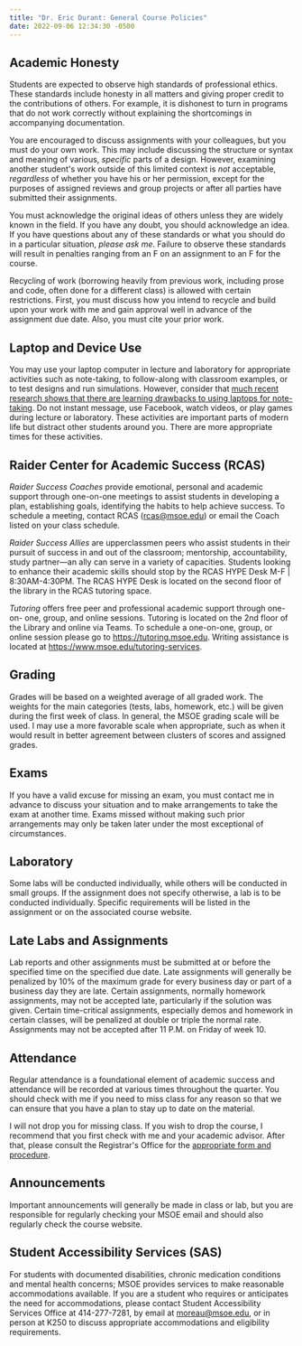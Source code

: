 ```yaml
---
title: "Dr. Eric Durant: General Course Policies"
date: 2022-09-06 12:34:30 -0500
---
```


## Academic Honesty

Students are expected to observe high standards of professional
ethics. These standards include honesty in all matters and giving proper
credit to the contributions of others. For example, it is dishonest to
turn in programs that do not work correctly without explaining the
shortcomings in accompanying documentation.

You are encouraged to discuss assignments with your colleagues, but
you must do your own work. This may include discussing the structure or
syntax and meaning of various, *specific* parts of a design.  However,
examining another student's work outside of this limited context is
*not* acceptable, *regardless* of whether you have his or her
permission, except for the purposes of assigned reviews and group
projects or after all parties have submitted their assignments.

You must acknowledge the original ideas of others unless they are
widely known in the field. If you have any doubt, you should acknowledge
an idea. If you have questions about any of these standards or what you
should do in a particular situation, *please ask me*. Failure to observe
these standards will result in penalties ranging from an F on an
assignment to an F for the course.

Recycling of work (borrowing heavily from previous work, including
prose and code, often done for a different class) is allowed with certain
restrictions. First, you must discuss how you intend to recycle and build upon your work
with me and gain approval well in advance of the assignment due date.
Also, you must cite your prior work.

## Laptop and Device Use

You may use your laptop computer in lecture and laboratory for appropriate activities such as note-taking,
to follow-along with classroom examples, or to test designs and run simulations. However, consider that
[much recent research shows that there are learning drawbacks to using laptops for note-taking](https://www.nytimes.com/2017/11/22/business/laptops-not-during-lecture-or-meeting.html).
Do not instant message, use Facebook, watch videos, or play games during lecture or laboratory.
These activities are important parts of modern life but distract other students around you.
There are more appropriate times for these activities.

## Raider Center for Academic Success (RCAS)

*Raider Success Coaches* provide emotional, personal and academic support
through one-on-one meetings to assist students in developing a plan,
establishing goals, identifying the habits to help achieve success. To schedule
a meeting, contact RCAS (rcas@msoe.edu) or email the Coach listed on your class
schedule.

*Raider Success Allies* are upperclassmen peers who assist students in their
pursuit of success in and out of the classroom; mentorship, accountability,
study partner—an ally can serve in a variety of capacities. Students looking
to enhance their academic skills should stop by the RCAS HYPE Desk M-F |
8:30AM-4:30PM. The RCAS HYPE Desk is located on the second floor of the library
in the RCAS tutoring space.

*Tutoring* offers free peer and professional academic support through one-on-
one, group, and online sessions. Tutoring is located on the 2nd floor of the
Library and online via Teams. To schedule a one-on-one, group, or online session
please go to https://tutoring.msoe.edu. Writing assistance is located at
https://www.msoe.edu/tutoring-services.

## Grading

Grades will be based on a weighted average of all graded work. The
weights for the main categories (tests, labs, homework, etc.) will be
given during the first week of class. In general, the MSOE grading scale
will be used. I may use a more favorable scale when appropriate, such as
when it would result in better agreement between clusters of scores and
assigned grades.

## Exams

If you have a valid excuse
for missing an exam, you must contact me in advance to discuss your
situation and to make arrangements to take the exam at another time.
Exams missed without making such prior arrangements may only be taken
later under the most exceptional of circumstances.

## Laboratory

Some labs will be conducted individually, while others will be
conducted in small groups. If the assignment does not
specify otherwise, a lab is to be conducted individually.
Specific requirements will be
listed in the assignment or on the associated course website.

## Late Labs and Assignments

Lab reports and other assignments must be submitted at or before the
specified time on the specified due date.  Late assignments will generally be
penalized by 10% of the maximum grade for every business day or part of
a business day they are late.  Certain assignments, normally homework
assignments, may not be accepted late, particularly if the solution was given.
Certain time-critical assignments, especially demos and homework in certain classes, will be penalized
at double or triple the normal rate.  Assignments may not be accepted after 11&nbsp;P.M.
on Friday of week 10.

## Attendance

Regular attendance is a foundational element of academic success and
attendance will be recorded at various times throughout the quarter. You
should check with me if you need to miss class for any reason so that
we can ensure that you have a plan to stay up to date on the material.

I will not drop you for missing class. If you wish to drop the
course, I recommend that you first check with me and your academic
advisor. After that, please consult the Registrar's Office for the
[appropriate form and procedure](https://www.msoe.edu/academics/departments/registrar/).

## Announcements

Important announcements will generally be made in class or lab, but
you are responsible for regularly checking your MSOE email and should also
regularly check the course website.

## Student Accessibility Services (SAS)

For students with documented disabilities, chronic medication conditions and mental health concerns;
MSOE provides services to make reasonable accommodations available.
If you are a student who requires or anticipates the need for accommodations,
please contact Student Accessibility Services Office at 414-277-7281, by email at <a href="mailto:moureau@msoe.edu">moreau@msoe.edu</a>,
or in person at K250 to discuss appropriate accommodations and eligibility requirements.
